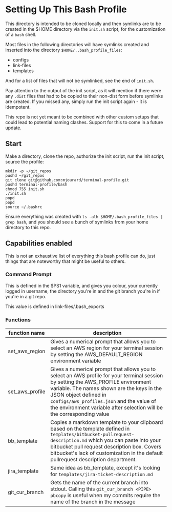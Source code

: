 # Setting Up This Bash Profile

This directory is intended to be cloned locally and then symlinks are to be created in the $HOME directory via the `init.sh` script, for the customization of a `bash` shell.

Most files in the following directories will have symlinks created and inserted into the directory `$HOME/..bash_profile_files`:

* configs
* link-files
* templates

And for a list of files that will not be symlinked, see the end of `init.sh`. 

Pay attention to the output of the init script, as it will mention if there were any `.dist` files that had to be copied to their non-dist form before symlinks are created. If you missed any, simply run the init script again - it is idempotent.

This repo is not yet meant to be combined with other custom setups that could lead to potential naming clashes. Support for this to come in a future update.


## Start

Make a directory, clone the repo, authorize the init script, run the init script, source the profile:
```
mkdir -p ~/git_repos
pushd ~/git_repos
git clone git@github.com:mjourard/terminal-profile.git
pushd terminal-profile/bash
chmod 755 init.sh
./init.sh
popd
popd
source ~/.bashrc
```

Ensure everything was created with `ls -alh $HOME/.bash_profile_files | grep bash`, and you should see a bunch of symlinks from your home directory to this repo.

## Capabilities enabled

This is not an exhaustive list of everything this bash profile can do, just things that are noteworthy that might be useful to others.

### Command Prompt

This is defined in the $PS1 variable, and gives you colour, your currently logged in username, the directory you're in and the git branch you're in if you're in a git repo. 

This value is defined in link-files/.bash_exports

### Functions

| function name | description | 
|---------------|-------------|
| set_aws_region | Gives a numerical prompt that allows you to select an AWS region for your terminal session by setting the AWS_DEFAULT_REGION environment variable |
| set_aws_profile | Gives a numerical prompt that allows you to select an AWS profile for your terminal session by setting the AWS_PROFILE environment variable. The names shown are the keys in the JSON object defined in `configs/aws_profiles.json` and the value of the environment variable after selection will be the corresponding value |
| bb_template | Copies a markdown template to your clipboard based on the template defined in `templates/bitbucket-pullrequest-description.md` which you can paste into your bitbucket pull request description box. Covers bitbucket's lack of customization in the default pullrequest description department. |
| jira_template | Same idea as bb_template, except it's looking for `templates/jira-ticket-description.md` |
| git_cur_branch | Gets the name of the current branch into stdout. Calling this `git_cur_branch <PIPE> pbcopy` is useful when my commits require the name of the branch in the message |
